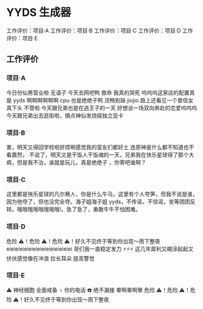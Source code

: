 # YYDS 生成器

工作评价：项目·A
工作评价：项目·B
工作评价：项目·C
工作评价：项目·D
工作评价：项目·E

## 工作评价

### 项目·A

今日份仙男营业啦 无语子 今天去网吧鸭 救命 我真的哭死 呜呜呜这家店的配置真是 yyds 啊啊啊啊啊啊 cpu 也是绝绝子鸭 流畅到跺 jiojio 路上还看见一个普信女 真下头 不管啦 今天跟兄弟也是在逃王子的一天 好想谈一场双向奔赴的恋爱呜呜呜今天跟兄弟出去逛街啦，搞点神仙发烧级独立显卡

### 项目·B

害，明天又得回学校啦好烦啊感觉我的室友们都好土 连原神是什么都不知道也不看嘉然， 不说了，明天又是干饭人干饭魂的一天，兄弟我在快乐星球得了那个大病，但是我不治，诶就是玩儿，真是绝绝子 ，你寄吧谁啊？

### 项目·C

这里都是快乐星球的凡尔赛人，你是什么牛马，这里有个人夺笋，但我不说是谁，因为他夺了，但也没完全夺。海子姐海子姐 yyds，不传谣，不信谣，坐等团团反转。哦哦哦哦哦哦哦哦!。急了急了，勇敢牛牛不怕困难。

### 项目·D

危险 ⚠️！危险 ⚠️！危险 ⚠️！好久不见终于等到你出现～雨下整夜 eieieieieieieieieieieieieieiei 哥们我一直稳定发力 ⚡⚡⚡ 这几年犀利又糊涂起起又伏伏感觉像在冲浪 拉长耳朵 提高警觉

### 项目·E

⚠️ 神经细胞 全面戒备 ‍♀️ 你的电话 ☎️ 绝不漏接 晕啊晕啊晕 危险 ⚠️！危险 ⚠️！危险 ⚠️！好久不见终于等到你出现～雨下整夜
